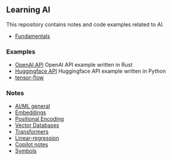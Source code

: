 ## Learning AI
This repository contains notes and code examples related to AI.

* [Fundamentals](./fundamentals/README.md)

### Examples

* [OpenAI API](./openai/chatgpt_client) OpenAI API example written in Rust
* [Huggingface API](./hugging-face/python) Huggingface API example written in Python
* [tensor-flow](./tensor-flow/README.md)

### Notes

* [AI/ML general](./notes/background.md)
* [Embeddings](./notes/embedding-vectors.md)
* [Positional Encoding](./notes/positional-encoding.md)
* [Vector Databases](./notes/vector-databases.md)
* [Transformers](./notes/transformers.md)
* [Linear-regression](./notes/linear-regression.md)
* [Copilot notes](./notes/copilot.md)
* [Symbols](./notes/symbols.md)
